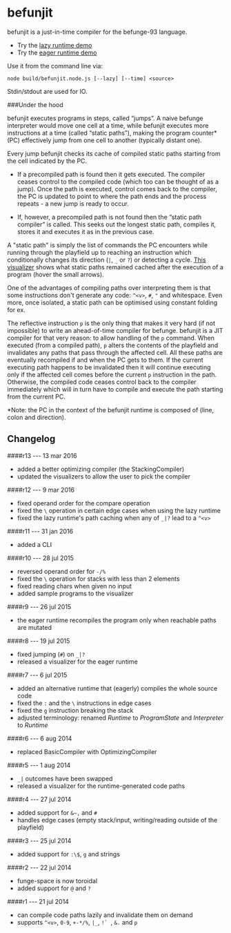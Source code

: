 befunjit
========

befunjit is a just-in-time compiler for the befunge-93 language.

+ Try the [lazy runtime demo](http://adrianton3.github.io/befunjit/demos/visualizer-lazy/visualizer.html)
+ Try the [eager runtime demo](http://adrianton3.github.io/befunjit/demos/visualizer-eager/visualizer.html)

Use it from the command line via:

```
node build/befunjit.node.js [--lazy] [--time] <source>
```

Stdin/stdout are used for IO.

###Under the hood

befunjit executes programs in steps, called “jumps”. A naive befunge interpreter would move one cell at a time,
while befunjit executes more instructions at a time (called “static paths”), making the program counter\* (PC)
effectively jump from one cell to another (typically distant one).

Every jump befunjit checks its cache of compiled static paths starting from the cell indicated by the PC.

+ If a precompiled path is found then it gets executed. The compiler ceases control to the compiled code (which
 too can be thought of as a jump). Once the path is executed, control comes back to the compiler, the PC is
 updated to point to where the path ends and the process repeats - a new jump is ready to occur.

+ If, however, a precompiled path is not found then the “static path compiler” is called. This seeks out the
longest static path, compiles it, stores it and executes it as in the previous case.

A "static path" is simply the list of commands the PC encounters while running through the playfield up to
reaching an instruction which conditionally changes its direction (`|`, `_` or `?`) or detecting a cycle.
[This visualizer](http://adrianton3.github.io/befunjit/src/visualizer/visualizer.html) shows what static paths
remained cached after the execution of a program (hover the small arrows).

One of the advantages of compiling paths over interpreting them is that some instructions don't generate any
code: `^<v>`, `#`, `"` and whitespace. Even more, once isolated, a static path can be optimised using constant
folding for ex.

The reflective instruction `p` is the only thing that makes it very hard (if not impossible) to write an
ahead-of-time compiler for befunge. befunjit is a JIT compiler for that very reason: to allow handling of the
`p` command. When executed (from a compiled path), `p` alters the contents of the playfield and invalidates
any paths that pass through the affected cell. All these paths are eventually recompiled if and when the PC
gets to them. If the current executing path happens to be invalidated then it will continue executing only if
the affected cell comes before the current `p` instruction in the path. Otherwise, the compiled code ceases
control back to the compiler immediately which will in turn have to compile and execute the path starting from
the current PC.

*Note: the PC in the context of the befunjit runtime is composed of (line, colon and direction).


Changelog
---------

####r13 --- 13 mar 2016
 + added a better optimizing compiler (the StackingCompiler)
 + updated the visualizers to allow the user to pick the compiler

####r12 --- 9 mar 2016
 + fixed operand order for the compare operation
 + fixed the `\` operation in certain edge cases when using the lazy runtime
 + fixed the lazy runtime's path caching when any of `_|?` lead to a `^<v>`

####r11 --- 31 jan 2016
 + added a CLI

####r10 --- 28 jul 2015
 + reversed operand order for `-/%`
 + fixed the `\` operation for stacks with less than 2 elements
 + fixed reading chars when given no input
 + added sample programs to the visualizer

####r9 --- 26 jul 2015
 + the eager runtime recompiles the program only when reachable paths are mutated

####r8 --- 19 jul 2015
 + fixed jumping (`#`) on `_|?`
 + released a visualizer for the eager runtime

####r7 --- 6 jul 2015
 + added an alternative runtime that (eagerly) compiles the whole source code
 + fixed the `:` and the `\` instructions in edge cases
 + fixed the `g` instruction breaking the stack
 + adjusted terminology: renamed *Runtime* to *ProgramState* and *Interpreter* to *Runtime*

####r6 --- 6 aug 2014
 + replaced BasicCompiler with OptimizingCompiler

####r5 --- 1 aug 2014
 + `_|` outcomes have been swapped
 + released a visualizer for the runtime-generated code paths

####r4 --- 27 jul 2014
 + added support for `&~,` and `#`
 + handles edge cases (empty stack/input, writing/reading outside of the playfield)

####r3 --- 25 jul 2014
 + added support for `:\$`, `g` and strings

####r2 --- 22 jul 2014
 + funge-space is now toroidal
 + added support for `@` and `?`

####r1 --- 21 jul 2014
 + can compile code paths lazily and invalidate them on demand
 + supports `^<v>`, `0-9`, `+-*/%`, `|_`, ``!` ``, `&.` and `p`